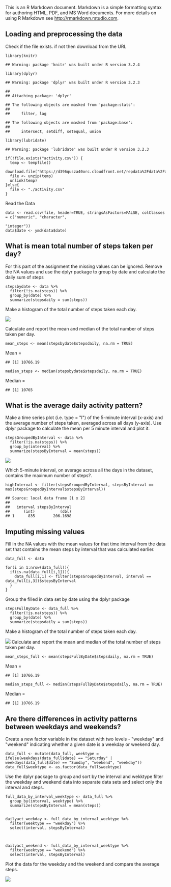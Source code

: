 This is an R Markdown document. Markdown is a simple formatting syntax
for authoring HTML, PDF, and MS Word documents. For more details on
using R Markdown see <http://rmarkdown.rstudio.com>.

Loading and preprocessing the data
----------------------------------

Check if the file exists. if not then download from the URL

    library(knitr)

    ## Warning: package 'knitr' was built under R version 3.2.4

    library(dplyr)

    ## Warning: package 'dplyr' was built under R version 3.2.3

    ## 
    ## Attaching package: 'dplyr'

    ## The following objects are masked from 'package:stats':
    ## 
    ##     filter, lag

    ## The following objects are masked from 'package:base':
    ## 
    ##     intersect, setdiff, setequal, union

    library(lubridate)

    ## Warning: package 'lubridate' was built under R version 3.2.3

    if(!file.exists("activity.csv")) {
      temp <- tempfile()
      download.file("https://d396qusza40orc.cloudfront.net/repdata%2Fdata%2Factivity.zip",temp)
      file <- unzip(temp)
      unlink(temp)
    }else{
      file <- "./activity.csv"
    }

Read the Data

    data <- read.csv(file, header=TRUE, stringsAsFactors=FALSE, colClasses = c("numeric", "character",
                                                                             "integer"))
    data$date <- ymd(data$date)

What is mean total number of steps taken per day?
-------------------------------------------------

For this part of the assignment the missing values can be ignored.
Remove the NA values and use the dplyr package to group by date and
calculate the daily sum of steps

    stepsbydate <- data %>%
      filter(!is.na(steps)) %>%
      group_by(date) %>%
      summarize(stepsdaily = sum(steps)) 

Make a histogram of the total number of steps taken each day.

![](PA1_template_files/figure-markdown_strict/unnamed-chunk-4-1.png)<!-- -->

Calculate and report the mean and median of the total number of steps
taken per day.

    mean_steps <- mean(stepsbydate$stepsdaily, na.rm = TRUE)

Mean =

    ## [1] 10766.19

    median_steps <- median(stepsbydate$stepsdaily, na.rm = TRUE)

Median =

    ## [1] 10765

What is the average daily activity pattern?
-------------------------------------------

Make a time series plot (i.e. type = "l") of the 5-minute interval
(x-axis) and the average number of steps taken, averaged across all days
(y-axis). Use dplyr package to calculate the mean per 5 minute interval
and plot it.

    stepsGroupedByInterval <- data %>%
      filter(!is.na(steps)) %>%
      group_by(interval) %>%
      summarize(stepsByInterval = mean(steps))

![](PA1_template_files/figure-markdown_strict/unnamed-chunk-10-1.png)<!-- -->

Which 5-minute interval, on average across all the days in the dataset,
contains the maximum number of steps?.

    highInterval <- filter(stepsGroupedByInterval, stepsByInterval == max(stepsGroupedByInterval$stepsByInterval)) 

    ## Source: local data frame [1 x 2]
    ## 
    ##   interval stepsByInterval
    ##      (int)           (dbl)
    ## 1      835        206.1698

Imputing missing values
-----------------------

Fill in the NA values with the mean values for that time interval from
the data set that contains the mean steps by interval that was
calculated earlier.

    data_full <- data

    for(i in 1:nrow(data_full)){
      if(is.na(data_full[i,1])){
        data_full[i,1] <- filter(stepsGroupedByInterval, interval == data_full[i,3])$stepsByInterval
      }
    }

Group the filled in data set by date using the dplyr package

    stepsFullByDate <- data_full %>%
      filter(!is.na(steps)) %>%
      group_by(date) %>%
      summarize(stepsdaily = sum(steps))

Make a histogram of the total number of steps taken each day.

![](PA1_template_files/figure-markdown_strict/unnamed-chunk-15-1.png)<!-- -->
Calculate and report the mean and median of the total number of steps
taken per day.

    mean_steps_full <- mean(stepsFullByDate$stepsdaily, na.rm = TRUE)

Mean =

    ## [1] 10766.19

    median_steps_full <- median(stepsFullByDate$stepsdaily, na.rm = TRUE)

Median =

    ## [1] 10766.19

Are there differences in activity patterns between weekdays and weekends?
-------------------------------------------------------------------------

Create a new factor variable in the dataset with two levels - "weekday"
and "weekend" indicating whether a given date is a weekday or weekend
day.

    data_full <- mutate(data_full, weektype = ifelse(weekdays(data_full$date) == "Saturday" | weekdays(data_full$date) == "Sunday", "weekend", "weekday"))
    data_full$weektype <- as.factor(data_full$weektype)

Use the dplyr package to group and sort by the interval and wekktype
filter the weekday and weekend data into separate data sets and select
only the interval and steps.

    full_data_by_interval_weektype <- data_full %>%
      group_by(interval, weektype) %>%
      summarize(stepsByInterval = mean(steps))


    dailyact_weekday <- full_data_by_interval_weektype %>%
      filter(weektype == "weekday") %>%
      select(interval, stepsByInterval)



    dailyact_weekend <- full_data_by_interval_weektype %>%
      filter(weektype == "weekend") %>%
      select(interval, stepsByInterval)

Plot the data for the weekday and the weekend and compare the average
steps.

![](PA1_template_files/figure-markdown_strict/unnamed-chunk-22-1.png)<!-- -->
